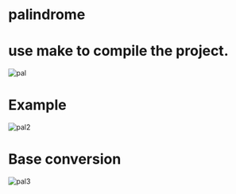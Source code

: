 # palindrome

# use make to compile the project.

![pal](https://user-images.githubusercontent.com/72020467/124514590-af179000-dddd-11eb-94e3-84e152afaba3.png)

# Example
![pal2](https://user-images.githubusercontent.com/72020467/124514596-b0e15380-dddd-11eb-860e-b7efef40cce4.png)

# Base conversion

![pal3](https://user-images.githubusercontent.com/72020467/124514601-b2128080-dddd-11eb-83d2-bbf1619059b6.png)


